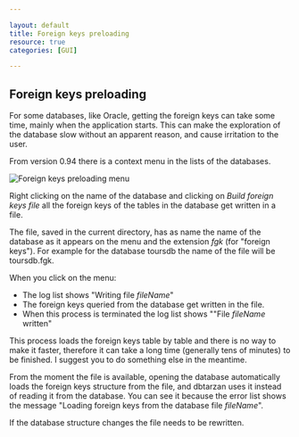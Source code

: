 ```yaml
---

layout: default
title: Foreign keys preloading
resource: true
categories: [GUI]

---
```


## Foreign keys preloading

For some databases, like Oracle, getting the foreign keys can take some time, mainly when the application starts. 
This can make the exploration of the database slow without an apparent reason, and cause irritation to the user.

From version 0.94 there is a context menu in the lists of the databases. 

![Foreign keys preloading menu](/images/buildForeignKeysFile.jpeg)

Right clicking on the name of the database and clicking on _Build foreign keys file_ all the foreign keys of the tables in the database get written in a file.

The file, saved  in the current directory, has as name the name of the database as it appears on the menu and the extension _fgk_ (for "foreign keys").
For example for the database toursdb the name of the file will be toursdb.fgk.

When you click on the menu:
* The log list shows "Writing file _fileName_"
* The foreign keys queried from the database get written in the file.
* When this process is terminated the log list shows ""File _fileName_ written"

This process loads the foreign keys table by table and there is no way to make it faster, therefore it can take a long time (generally tens of minutes) to be finished.
I suggest you to do something else in the meantime.

From the moment the file is available, opening the database automatically loads the foreign keys structure from the file, and dbtarzan uses it instead of reading it from the database.
You can see it because the error list shows the message "Loading foreign keys from the database file _fileName_".

If the database structure changes the file needs to be rewritten.
